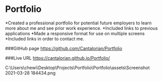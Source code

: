 # Portfolio
*Created a professional portfolio for potential future employers to learn more about me and see prior work experience.
*Included links to previous applications
*Made a responsive format for use on multiple screens
*Included links in order to contact me.

###GitHub page
https://github.com/Cantalorian/Portfolio

###Live URL
https://cantalorian.github.io/Portfolio/

C:\Users\chewi\Desktop\Projects\Portfolio\Portfolio\assets\Screenshot 2021-03-28 184434.png